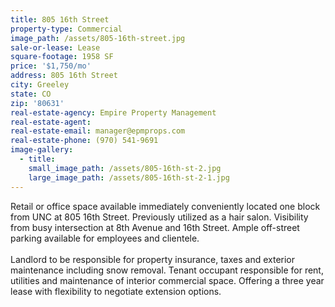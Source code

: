 ```yaml
---
title: 805 16th Street
property-type: Commercial
image_path: /assets/805-16th-street.jpg
sale-or-lease: Lease
square-footage: 1958 SF
price: '$1,750/mo'
address: 805 16th Street
city: Greeley
state: CO
zip: '80631'
real-estate-agency: Empire Property Management
real-estate-agent:
real-estate-email: manager@epmprops.com
real-estate-phone: (970) 541-9691
image-gallery:
  - title:
    small_image_path: /assets/805-16th-st-2.jpg
    large_image_path: /assets/805-16th-st-2-1.jpg
---
```


Retail or office space available immediately conveniently located one block from UNC at 805 16th Street. Previously utilized as a hair salon. Visibility from busy intersection at 8th Avenue and 16th Street. Ample off-street parking available for employees and clientele.&nbsp;<br>&nbsp;<br>Landlord to be responsible for property insurance, taxes and exterior maintenance including snow removal. Tenant occupant responsible for rent, utilities and maintenance of interior commercial space. Offering a three year lease with flexibility to negotiate extension options.&nbsp;